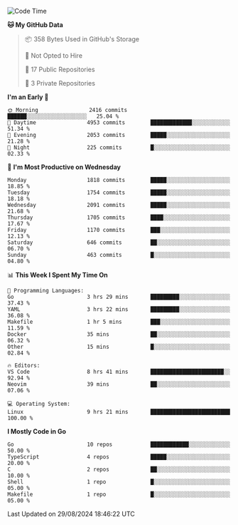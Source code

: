<!--START_SECTION:waka-->
![Code Time](http://img.shields.io/badge/Code%20Time-851%20hrs%2056%20mins-blue)

**🐱 My GitHub Data** 

> 📦 358 Bytes Used in GitHub's Storage 
 > 
> 🚫 Not Opted to Hire
 > 
> 📜 17 Public Repositories 
 > 
> 🔑 3 Private Repositories 
 > 
**I'm an Early 🐤** 

```text
🌞 Morning                2416 commits        ██████░░░░░░░░░░░░░░░░░░░   25.04 % 
🌆 Daytime                4953 commits        █████████████░░░░░░░░░░░░   51.34 % 
🌃 Evening                2053 commits        █████░░░░░░░░░░░░░░░░░░░░   21.28 % 
🌙 Night                  225 commits         █░░░░░░░░░░░░░░░░░░░░░░░░   02.33 % 
```
📅 **I'm Most Productive on Wednesday** 

```text
Monday                   1818 commits        █████░░░░░░░░░░░░░░░░░░░░   18.85 % 
Tuesday                  1754 commits        █████░░░░░░░░░░░░░░░░░░░░   18.18 % 
Wednesday                2091 commits        █████░░░░░░░░░░░░░░░░░░░░   21.68 % 
Thursday                 1705 commits        ████░░░░░░░░░░░░░░░░░░░░░   17.67 % 
Friday                   1170 commits        ███░░░░░░░░░░░░░░░░░░░░░░   12.13 % 
Saturday                 646 commits         ██░░░░░░░░░░░░░░░░░░░░░░░   06.70 % 
Sunday                   463 commits         █░░░░░░░░░░░░░░░░░░░░░░░░   04.80 % 
```


📊 **This Week I Spent My Time On** 

```text
💬 Programming Languages: 
Go                       3 hrs 29 mins       █████████░░░░░░░░░░░░░░░░   37.43 % 
YAML                     3 hrs 22 mins       █████████░░░░░░░░░░░░░░░░   36.08 % 
Makefile                 1 hr 5 mins         ███░░░░░░░░░░░░░░░░░░░░░░   11.59 % 
Docker                   35 mins             ██░░░░░░░░░░░░░░░░░░░░░░░   06.32 % 
Other                    15 mins             █░░░░░░░░░░░░░░░░░░░░░░░░   02.84 % 

🔥 Editors: 
VS Code                  8 hrs 41 mins       ███████████████████████░░   92.94 % 
Neovim                   39 mins             ██░░░░░░░░░░░░░░░░░░░░░░░   07.06 % 

💻 Operating System: 
Linux                    9 hrs 21 mins       █████████████████████████   100.00 % 
```

**I Mostly Code in Go** 

```text
Go                       10 repos            ████████████░░░░░░░░░░░░░   50.00 % 
TypeScript               4 repos             █████░░░░░░░░░░░░░░░░░░░░   20.00 % 
C                        2 repos             ██░░░░░░░░░░░░░░░░░░░░░░░   10.00 % 
Shell                    1 repo              █░░░░░░░░░░░░░░░░░░░░░░░░   05.00 % 
Makefile                 1 repo              █░░░░░░░░░░░░░░░░░░░░░░░░   05.00 % 
```




 Last Updated on 29/08/2024 18:46:22 UTC
<!--END_SECTION:waka-->
